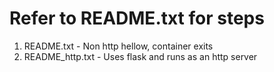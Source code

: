 # Refer to README.txt for steps 

1. README.txt - Non http hellow, container exits
2. README_http.txt - Uses flask and runs as an http server